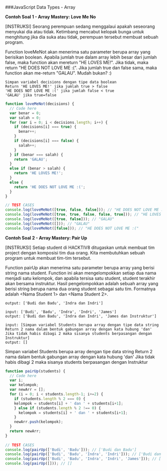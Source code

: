 ###JavaScript Data Types - Array

**Contoh Soal 1 - Array Mastery: Love Me No**

[INSTRUKSI]
Seorang perempuan sedang menggalaui apakah seseorang menyukai dia atau tidak. Ketimbang mencabut kelopak bunga untuk menghitung jika dia suka atau tidak, perempuan tersebut membuat sebuah program.

Function loveMeNot akan menerima satu parameter berupa array yang berisikan boolean.
Apabila jumlah true dalam array lebih besar dari jumlah false, maka function akan mereturn "HE LOVES ME!". Jika tidak, maka return "HE DOES NOT LOVE ME :(".
Jika jumlah true dan false sama, maka function akan me-return "GALAU".
Mudah bukan? :)

```output 
Simpan variabel decisions dengan tipe data boolean
Return 'HE LOVES ME!' jika jumlah true > false
'HE DOES NOT LOVE ME :(' jika jumlah false < true
'GALAU' jika true=false
```


```Javascript
function loveMeNot(decisions) {
  // Code here
  var benar = 0;
  var salah = 0;
  for (var i = 0; i < decisions.length; i++) {
    if (decisions[i] === true) {
      benar++;
    }
    if (decisions[i] === false) {
      salah++;
    }
  } if (benar === salah) {
    return 'GALAU';
  }
  else if (benar > salah) {
    return 'HE LOVES ME!';
  }
  else {
    return 'HE DOES NOT LOVE ME :(';
  }
}

// TEST CASES
console.log(loveMeNot([true, false, false])); // "HE DOES NOT LOVE ME :("
console.log(loveMeNot([true, true, false, false, true])); // "HE LOVES ME!"
console.log(loveMeNot([true, false])); // "GALAU"
console.log(loveMeNot([])); // "GALAU"
console.log(loveMeNot([false])); // "HE DOES NOT LOVE ME :("
```

**Contoh Soal 2 - Array Mastery: Pair Up**

[INSTRUKSI]
Setiap student di HACKTIV8 ditugaskan untuk membuat tim project dengan komposisi tim dua orang.
Kita membutuhkan sebuah program untuk membuat tim-tim tersebut.

Function pairUp akan menerima satu parameter berupa array yang berisi string nama student.
Function ini akan mengelompokkan setiap dua nama menjadi satu kelompok, dan apabila tersisa satu student, student terakhir akan bersama instruktur.
Hasil pengelompokkan adalah sebuah array yang berisi string berupa nama dua orang student sebagai satu tim.
Formatnya adalah <Nama Student 1> dan <Nama Student 2>.

```
output: ['Budi dan Badu', 'Indra dan Indri']

input: ['Budi', 'Badu', 'Indra', 'Indri', 'James']
output: ['Budi dan Badu', 'Indra dan Indri', 'James dan Instruktur']

input: [Simpan variabel Students berupa array dengan tipe data string
Return 2 nama dalam bentuk gabungan array dengan kata hubung 'dan'
Jika tidak habis dibagi 2 maka sisanya students berpasangan dengan Instruktur]
output: []
```
Simpan variabel Students berupa array dengan tipe data string
Return 2 nama dalam bentuk gabungan array dengan kata hubung 'dan'
Jika tidak habis dibagi 2 maka sisanya students berpasangan dengan Instruktur

```Javascript 
function pairUp(students) {
  // Code here
  var i;
  var kelompok;
  var newArr = [];
  for (i = 0; i < students.length-1; i+=2) {
    if (students.length % 2 === 0) {
    kelompok = students[i] + ' dan ' + students[i+1];
    } else if (students.length % 2 !== 0) {
      kelompok = students[i] + ' dan ' + students[i+1];
    } 
    newArr.push(kelompok);
  } 
  return newArr;
}
  
// TEST CASES
console.log(pairUp(['Budi', 'Badu'])); // ['Budi dan Badu']
console.log(pairUp(['Budi', 'Badu', 'Indra', 'Indri'])); // ['Budi dan Badu', 'Indra dan Indri']
console.log(pairUp(['Budi', 'Badu', 'Indra', 'Indri', 'James'])); // ['Budi dan Badu', 'Indra dan Indri', 'James dan Instruktur']
console.log(pairUp([])); // []

```
